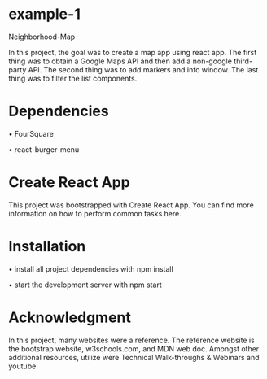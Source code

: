 # example-1
Neighborhood-Map

In this project, the goal was to create a map app using react app. The first thing was to obtain a Google Maps API and then add a non-google third-party API. The second thing was to add markers and info window. The last thing was to filter the list components.  


# Dependencies 
•	FourSquare

•	react-burger-menu

# Create React App
This project was bootstrapped with Create React App. You can find more information on how to perform common tasks here.

# Installation 
•	install all project dependencies with npm install

•	start the development server with npm start


# Acknowledgment 
In this project, many websites were a reference. The reference website is the bootstrap website, w3schools.com, and MDN web doc. Amongst other additional resources, utilize were Technical Walk-throughs & Webinars and youtube
